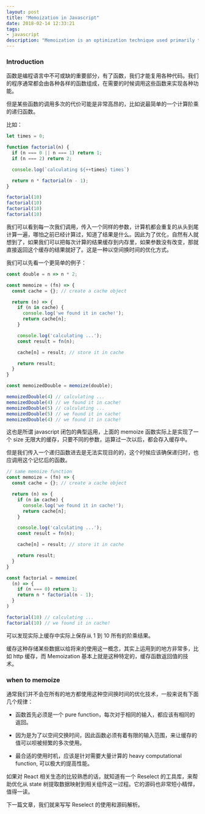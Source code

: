 ```yaml
---
layout: post
title: "Memoization in Javascript"
date: 2018-02-14 12:33:21
tags:
- javascript
description: "Memoization is an optimization technique used primarily to speed up computer programs by storing the results of expensive function calls and returning the cached result when the same inputs occur again. "
---
```


### Introduction

函数是编程语言中不可或缺的重要部分，有了函数，我们才能复用各种代码。我们的程序通常都会由各种各样的函数组成，在需要的时候调用这些函数来实现各种功能。

但是某些函数的调用多次的代价可能是非常高昂的，比如说最简单的一个计算阶乘的递归函数。

比如：

```js
let times = 0;

function factorial(n) {
  if (n === 0 || n === 1) return 1;
  if (n === 2) return 2;

  console.log(`calculating ${++times} times`)

  return n * factorial(n - 1);
}

factorial(10)
factorial(10)
factorial(10)
factorial(10)
```

我们可以看到每一次我们调用，传入一个同样的参数，计算机都会重复的从头到尾计算一遍，哪怕之前已经计算过，知道了结果是什么。因此为了优化，自然有人就想到了，如果我们可以把每次计算的结果缓存到内存里，如果参数没有改变，那就直接返回这个缓存的结果就好了。这是一种以空间换时间的优化方式。

我们可以先看一个更简单的例子：

```js
const double = n => n * 2;

const memoize = (fn) => {
  const cache = {}; // create a cache object

  return (n) => {
    if (n in cache) {
      console.log('we found it in cache!');
      return cache[n];
    }

    console.log('calculating ...');
    const result = fn(n);

    cache[n] = result; // store it in cache

    return result;
  }
}

const memoizedDouble = memoize(double);

memoizedDouble(4) // calculating ...
memoizedDouble(4) // we found it in cache!
memoizedDouble(5) // calculating ...
memoizedDouble(5) // we found it in cache!
memoizedDouble(4) // we found it in cache!
```

这也是所谓 javascript 闭包的典型运用，上面的 memoize 函数实际上是实现了一个 size 无限大的缓存，只要不同的参数，运算过一次以后，都会存入缓存中。

但是我们传入一个递归函数进去是无法实现目的的，这个时候应该确保递归时，也应调用这个记忆后的函数。

```js
// same memoize function
const memoize = (fn) => {
  const cache = {}; // create a cache object

  return (n) => {
    if (n in cache) {
      console.log('we found it in cache!');
      return cache[n];
    }

    console.log('calculating ...');
    const result = fn(n);

    cache[n] = result; // store it in cache

    return result;
  }
}

const factorial = memoize(
  (n) => {
    if (n === 0) return 1;
    return n * factorial(n - 1);
  }
)

factorial(10) // calculating ... 
factorial(10) // we found it in cache!
```

可以发现实际上缓存中实际上保存从 1 到 10 所有的阶乘结果。

缓存这种存储某些数据以给将来的使用这一概念，其实上运用到的地方非常多，比如 http 缓存，而 Memoization 基本上就是这种特定的，缓存函数返回值的技术。

### when to memoize

通常我们并不会在所有的地方都使用这种空间换时间的优化技术，一般来说有下面几个规律：

- 函数首先必须是一个 pure function，每次对于相同的输入，都应该有相同的返回。

- 因为是为了以空间交换时间，因此函数必须有着有限的输入范围，来让缓存的值可以呗被频繁的多次使用。

- 最合适的使用时机，应该是针对需要大量计算的 heavy computational function, 可以极大的提高性能。

如果对 React 相关生态的比较熟悉的话，就知道有一个 Reselect 的工具库，来帮助优化从 state 树提取数据映射到相关组件这一过程。它的源码也非常短小精悍，值得一读。

下一篇文章，我们就来写写 Reselect 的使用和源码解析。
